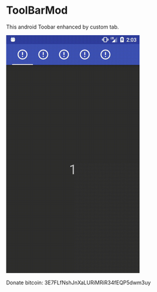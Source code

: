 # ToolBarMod

This android Toobar enhanced by custom tab.

<img src="device-demo.gif" width="360" height="640" />


Donate bitcoin: 3E7FLfNshJnXaLURiMRiR34fEQP5dwm3uy
